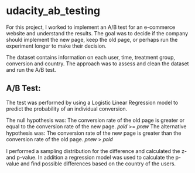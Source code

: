 # udacity_ab_testing
For this project, I worked to implement an A/B test for an e-commerce website and understand the results. The goal was to decide if the company should implement the new page, keep the old page, or perhaps run the experiment longer to make their decision.

The dataset contains information on each user, time, treatment group, conversion and country. The approach was to assess and clean the dataset and run the A/B test.

## A/B Test:

The test was performed by using a Logistic Linear Regression model to predict the probability of an individual conversion. 

The null hypothesis was: The conversion rate of the old page is greater or equal to the conversion rate of the new page.  𝑝𝑜𝑙𝑑  >=  𝑝𝑛𝑒𝑤
The alternative hypothesis was: The conversion rate of the new page is greater than the conversion rate of the old page.  𝑝𝑛𝑒𝑤  >  𝑝𝑜𝑙𝑑

I performed a sampling distribution for the difference and calculated the z- and p-value. In addition a regression model was used to calculate the p-value and find possible differences based on the country of the users.

